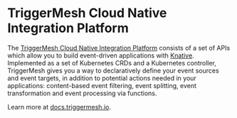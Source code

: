 # TriggerMesh Cloud Native Integration Platform

The [TriggerMesh Cloud Native Integration Platform](https://github.com/triggermesh/triggermesh) consists of a set of APIs which allow you to build event-driven applications with [Knative](https://knative.dev). Implemented as a set of Kubernetes CRDs and a Kubernetes controller, TriggerMesh gives you a way to declaratively define your event sources and event targets, in addition to potential actions needed in your applications: content-based event filtering, event splitting, event transformation and event processing via functions.

Learn more at [docs.triggermesh.io](https://docs.triggermesh.io/).
